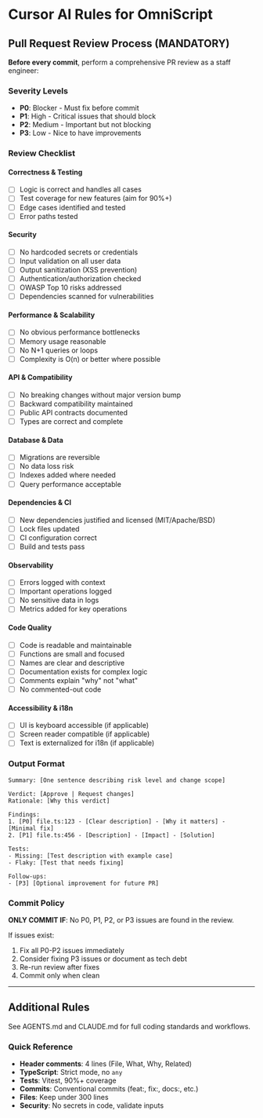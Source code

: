 # Cursor AI Rules for OmniScript

## Pull Request Review Process (MANDATORY)

**Before every commit**, perform a comprehensive PR review as a staff engineer:

### Severity Levels

- **P0**: Blocker - Must fix before commit
- **P1**: High - Critical issues that should block
- **P2**: Medium - Important but not blocking
- **P3**: Low - Nice to have improvements

### Review Checklist

#### Correctness & Testing

- [ ] Logic is correct and handles all cases
- [ ] Test coverage for new features (aim for 90%+)
- [ ] Edge cases identified and tested
- [ ] Error paths tested

#### Security

- [ ] No hardcoded secrets or credentials
- [ ] Input validation on all user data
- [ ] Output sanitization (XSS prevention)
- [ ] Authentication/authorization checked
- [ ] OWASP Top 10 risks addressed
- [ ] Dependencies scanned for vulnerabilities

#### Performance & Scalability

- [ ] No obvious performance bottlenecks
- [ ] Memory usage reasonable
- [ ] No N+1 queries or loops
- [ ] Complexity is O(n) or better where possible

#### API & Compatibility

- [ ] No breaking changes without major version bump
- [ ] Backward compatibility maintained
- [ ] Public API contracts documented
- [ ] Types are correct and complete

#### Database & Data

- [ ] Migrations are reversible
- [ ] No data loss risk
- [ ] Indexes added where needed
- [ ] Query performance acceptable

#### Dependencies & CI

- [ ] New dependencies justified and licensed (MIT/Apache/BSD)
- [ ] Lock files updated
- [ ] CI configuration correct
- [ ] Build and tests pass

#### Observability

- [ ] Errors logged with context
- [ ] Important operations logged
- [ ] No sensitive data in logs
- [ ] Metrics added for key operations

#### Code Quality

- [ ] Code is readable and maintainable
- [ ] Functions are small and focused
- [ ] Names are clear and descriptive
- [ ] Documentation exists for complex logic
- [ ] Comments explain "why" not "what"
- [ ] No commented-out code

#### Accessibility & i18n

- [ ] UI is keyboard accessible (if applicable)
- [ ] Screen reader compatible (if applicable)
- [ ] Text is externalized for i18n (if applicable)

### Output Format

```
Summary: [One sentence describing risk level and change scope]

Verdict: [Approve | Request changes]
Rationale: [Why this verdict]

Findings:
1. [P0] file.ts:123 - [Clear description] - [Why it matters] - [Minimal fix]
2. [P1] file.ts:456 - [Description] - [Impact] - [Solution]

Tests:
- Missing: [Test description with example case]
- Flaky: [Test that needs fixing]

Follow-ups:
- [P3] [Optional improvement for future PR]
```

### Commit Policy

**ONLY COMMIT IF**: No P0, P1, P2, or P3 issues are found in the review.

If issues exist:

1. Fix all P0-P2 issues immediately
2. Consider fixing P3 issues or document as tech debt
3. Re-run review after fixes
4. Commit only when clean

---

## Additional Rules

See AGENTS.md and CLAUDE.md for full coding standards and workflows.

### Quick Reference

- **Header comments**: 4 lines (File, What, Why, Related)
- **TypeScript**: Strict mode, no `any`
- **Tests**: Vitest, 90%+ coverage
- **Commits**: Conventional commits (feat:, fix:, docs:, etc.)
- **Files**: Keep under 300 lines
- **Security**: No secrets in code, validate inputs
